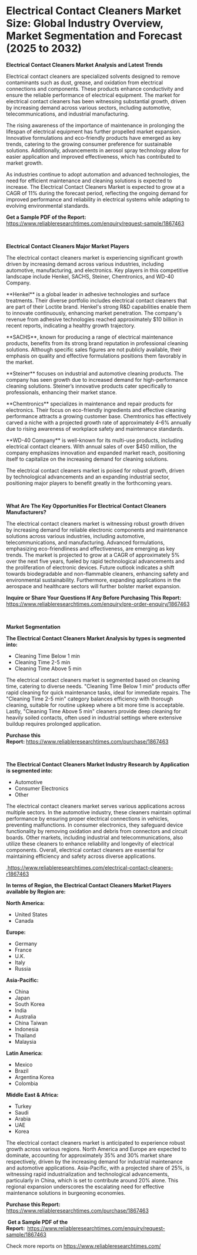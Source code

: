 <p><h1>Electrical Contact Cleaners Market Size: Global Industry Overview, Market Segmentation and Forecast (2025 to 2032)</h1></p><p><strong>Electrical Contact Cleaners Market Analysis and Latest Trends</strong></p>
<p><p>Electrical contact cleaners are specialized solvents designed to remove contaminants such as dust, grease, and oxidation from electrical connections and components. These products enhance conductivity and ensure the reliable performance of electrical equipment. The market for electrical contact cleaners has been witnessing substantial growth, driven by increasing demand across various sectors, including automotive, telecommunications, and industrial manufacturing. </p><p>The rising awareness of the importance of maintenance in prolonging the lifespan of electrical equipment has further propelled market expansion. Innovative formulations and eco-friendly products have emerged as key trends, catering to the growing consumer preference for sustainable solutions. Additionally, advancements in aerosol spray technology allow for easier application and improved effectiveness, which has contributed to market growth.</p><p>As industries continue to adopt automation and advanced technologies, the need for efficient maintenance and cleaning solutions is expected to increase. The Electrical Contact Cleaners Market is expected to grow at a CAGR of 11% during the forecast period, reflecting the ongoing demand for improved performance and reliability in electrical systems while adapting to evolving environmental standards.</p></p>
<p><strong>Get a Sample PDF of the Report:&nbsp;</strong> <a href="https://www.reliableresearchtimes.com/enquiry/request-sample/1867463?utm_campaign=1933&utm_medium=2&utm_source=Github&utm_content=ia&utm_term=30012025&utm_id=electrical-contact-cleaners">https://www.reliableresearchtimes.com/enquiry/request-sample/1867463</a></p>
<p>&nbsp;</p>
<p><strong>Electrical Contact Cleaners Major Market Players</strong></p>
<p><p>The electrical contact cleaners market is experiencing significant growth driven by increasing demand across various industries, including automotive, manufacturing, and electronics. Key players in this competitive landscape include Henkel, SACHS, Steiner, Chemtronics, and WD-40 Company.</p><p>**Henkel** is a global leader in adhesive technologies and surface treatments. Their diverse portfolio includes electrical contact cleaners that are part of their Loctite brand. Henkel's strong R&D capabilities enable them to innovate continuously, enhancing market penetration. The company's revenue from adhesive technologies reached approximately $10 billion in recent reports, indicating a healthy growth trajectory.</p><p>**SACHS**, known for producing a range of electrical maintenance products, benefits from its strong brand reputation in professional cleaning solutions. Although specific sales figures are not publicly available, their emphasis on quality and effective formulations positions them favorably in the market.</p><p>**Steiner** focuses on industrial and automotive cleaning products. The company has seen growth due to increased demand for high-performance cleaning solutions. Steiner’s innovative products cater specifically to professionals, enhancing their market stance.</p><p>**Chemtronics** specializes in maintenance and repair products for electronics. Their focus on eco-friendly ingredients and effective cleaning performance attracts a growing customer base. Chemtronics has effectively carved a niche with a projected growth rate of approximately 4-6% annually due to rising awareness of workplace safety and maintenance standards.</p><p>**WD-40 Company** is well-known for its multi-use products, including electrical contact cleaners. With annual sales of over $450 million, the company emphasizes innovation and expanded market reach, positioning itself to capitalize on the increasing demand for cleaning solutions.</p><p>The electrical contact cleaners market is poised for robust growth, driven by technological advancements and an expanding industrial sector, positioning major players to benefit greatly in the forthcoming years.</p></p>
<p>&nbsp;</p>
<p><strong>What Are The Key Opportunities For Electrical Contact Cleaners Manufacturers?</strong></p>
<p><p>The electrical contact cleaners market is witnessing robust growth driven by increasing demand for reliable electronic components and maintenance solutions across various industries, including automotive, telecommunications, and manufacturing. Advanced formulations, emphasizing eco-friendliness and effectiveness, are emerging as key trends. The market is projected to grow at a CAGR of approximately 5% over the next five years, fueled by rapid technological advancements and the proliferation of electronic devices. Future outlook indicates a shift towards biodegradable and non-flammable cleaners, enhancing safety and environmental sustainability. Furthermore, expanding applications in the aerospace and healthcare sectors will further bolster market expansion.</p></p>
<p><strong>Inquire or Share Your Questions If Any Before Purchasing This Report:</strong> <a href="https://www.reliableresearchtimes.com/enquiry/pre-order-enquiry/1867463?utm_campaign=1933&utm_medium=2&utm_source=Github&utm_content=ia&utm_term=30012025&utm_id=electrical-contact-cleaners">https://www.reliableresearchtimes.com/enquiry/pre-order-enquiry/1867463</a></p>
<p>&nbsp;</p>
<p><strong>Market Segmentation</strong></p>
<p><strong>The Electrical Contact Cleaners Market Analysis by types is segmented into:</strong></p>
<p><ul><li>Cleaning Time Below 1 min</li><li>Cleaning Time 2-5 min</li><li>Cleaning Time Above 5 min</li></ul></p>
<p><p>The electrical contact cleaners market is segmented based on cleaning time, catering to diverse needs. "Cleaning Time Below 1 min" products offer rapid cleaning for quick maintenance tasks, ideal for immediate repairs. The "Cleaning Time 2-5 min" category balances efficiency with thorough cleaning, suitable for routine upkeep where a bit more time is acceptable. Lastly, "Cleaning Time Above 5 min" cleaners provide deep cleaning for heavily soiled contacts, often used in industrial settings where extensive buildup requires prolonged application.</p></p>
<p><strong>Purchase this Report:&nbsp;</strong><a href="https://www.reliableresearchtimes.com/purchase/1867463?utm_campaign=1933&utm_medium=2&utm_source=Github&utm_content=ia&utm_term=30012025&utm_id=electrical-contact-cleaners">https://www.reliableresearchtimes.com/purchase/1867463</a></p>
<p>&nbsp;</p>
<p><strong>The Electrical Contact Cleaners Market Industry Research by Application is segmented into:</strong></p>
<p><ul><li>Automotive</li><li>Consumer Electronics</li><li>Other</li></ul></p>
<p><p>The electrical contact cleaners market serves various applications across multiple sectors. In the automotive industry, these cleaners maintain optimal performance by ensuring proper electrical connections in vehicles, preventing malfunctions. In consumer electronics, they safeguard device functionality by removing oxidation and debris from connectors and circuit boards. Other markets, including industrial and telecommunications, also utilize these cleaners to enhance reliability and longevity of electrical components. Overall, electrical contact cleaners are essential for maintaining efficiency and safety across diverse applications.</p></p>
<p><a href="https://www.reliableresearchtimes.com/electrical-contact-cleaners-r1867463?utm_campaign=1933&utm_medium=2&utm_source=Github&utm_content=ia&utm_term=30012025&utm_id=electrical-contact-cleaners">&nbsp;https://www.reliableresearchtimes.com/electrical-contact-cleaners-r1867463</a></p>
<p><strong>In terms of Region, the Electrical Contact Cleaners Market Players available by Region are:</strong></p>
<p>
    <p> <strong> North America: </strong>
        <ul>
            <li>United States</li>
            <li>Canada</li>
        </ul>
        </p> 
    <p> <strong> Europe: </strong>
        <ul>
            <li>Germany</li>
            <li>France</li>
            <li>U.K.</li>
            <li>Italy</li>
            <li>Russia</li>
        </ul>
        </p> 
    <p> <strong> Asia-Pacific: </strong>
        <ul>
            <li>China</li>
            <li>Japan</li>
            <li>South Korea</li>
            <li>India</li>
            <li>Australia</li>
            <li>China Taiwan</li>
            <li>Indonesia</li>
            <li>Thailand</li>
            <li>Malaysia</li>
        </ul>
        </p> 
    <p> <strong> Latin America: </strong>
        <ul>
            <li>Mexico</li>
            <li>Brazil</li>
            <li>Argentina Korea</li>
            <li>Colombia</li>
        </ul>
        </p> 
    <p> <strong> Middle East & Africa: </strong>
        <ul>
            <li>Turkey</li>
            <li>Saudi</li>
            <li>Arabia</li>
            <li>UAE</li>
            <li>Korea</li>
        </ul>
    </p>
    </p>
<p><p>The electrical contact cleaners market is anticipated to experience robust growth across various regions. North America and Europe are expected to dominate, accounting for approximately 35% and 30% market share respectively, driven by the increasing demand for industrial maintenance and automotive applications. Asia-Pacific, with a projected share of 25%, is witnessing rapid industrialization and technological advancements, particularly in China, which is set to contribute around 20% alone. This regional expansion underscores the escalating need for effective maintenance solutions in burgeoning economies.</p></p>
<p><strong>Purchase this Report: </strong><a href="https://www.reliableresearchtimes.com/purchase/1867463?utm_campaign=1933&utm_medium=2&utm_source=Github&utm_content=ia&utm_term=30012025&utm_id=electrical-contact-cleaners">https://www.reliableresearchtimes.com/purchase/1867463</a></p>
<p>&nbsp;<strong>Get a Sample PDF of the Report:&nbsp;&nbsp;</strong><a href="https://www.reliableresearchtimes.com/enquiry/request-sample/1867463?utm_campaign=1933&utm_medium=2&utm_source=Github&utm_content=ia&utm_term=30012025&utm_id=electrical-contact-cleaners">https://www.reliableresearchtimes.com/enquiry/request-sample/1867463</a></p>
<p><strong></strong></p>
<p>Check more reports on <a href="https://www.reliableresearchtimes.com/?utm_campaign=1933&utm_medium=2&utm_source=Github&utm_content=ia&utm_term=30012025&utm_id=electrical-contact-cleaners">https://www.reliableresearchtimes.com/</a></p>